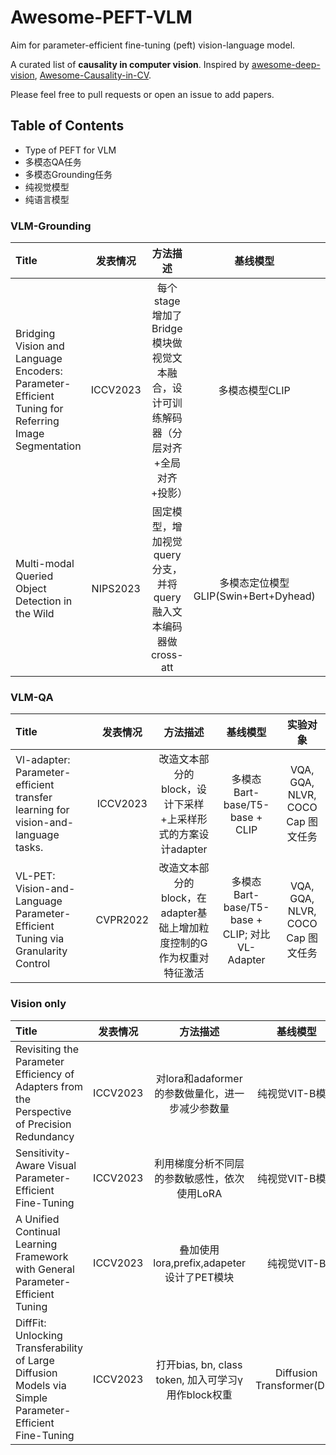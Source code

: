 # Awesome-PEFT-VLM
Aim for parameter-efficient fine-tuning (peft) vision-language model.

A curated list of **causality in computer vision**. Inspired by [awesome-deep-vision](https://github.com/kjw0612/awesome-deep-vision), [Awesome-Causality-in-CV](https://github.com/Wangt-CN/Awesome-Causality-in-CV).

Please feel free to pull requests or open an issue to add papers.


## Table of Contents

- Type of PEFT for VLM
- 多模态QA任务
- 多模态Grounding任务
- 纯视觉模型
- 纯语言模型
  
### VLM-Grounding
| Title | 发表情况 | 方法描述 | 基线模型 | 实验对象 |
|:--------------- |:-------:|:----------:|:-------:|:-----------:|
| Bridging Vision and Language Encoders: Parameter-Efficient Tuning for Referring Image Segmentation | ICCV2023 | 每个stage增加了Bridge模块做视觉文本融合，设计可训练解码器（分层对齐+全局对齐+投影）  |  多模态模型CLIP  |  RefCOCO, RefCOCO+, G-Ref指代分割|
| Multi-modal Queried Object Detection in the Wild | NIPS2023 |  固定模型，增加视觉query分支，并将query融入文本编码器做cross-att |  多模态定位模型GLIP(Swin+Bert+Dyhead)  |  COCO, ODinW, LVIS数据集 目标检测  |


### VLM-QA
| Title | 发表情况 | 方法描述 | 基线模型 | 实验对象 |
|:--------------- |:-------:|:----------:|:-------:|:-----------:|
| Vl-adapter: Parameter-efficient transfer learning for vision-and-language tasks. | ICCV2023 | 改造文本部分的block，设计下采样+上采样形式的方案设计adapter  | 多模态Bart-base/T5-base + CLIP  |  VQA, GQA, NLVR, COCO Cap 图文任务   |
| VL-PET: Vision-and-Language Parameter-Efficient Tuning via Granularity Control | CVPR2022 | 改造文本部分的block，在adapter基础上增加粒度控制的G作为权重对特征激活  |  多模态Bart-base/T5-base + CLIP; 对比VL-Adapter |  VQA, GQA, NLVR, COCO Cap 图文任务 |


### Vision only

| Title | 发表情况 | 方法描述 | 基线模型 | 实验对象 |
|:--------------- |:-------:|:----------:|:-------:|:-----------:|
| Revisiting the Parameter Efficiency of Adapters from the Perspective of Precision Redundancy | ICCV2023 | 对lora和adaformer的参数做量化，进一步减少参数量  | 纯视觉VIT-B模型 | VTAB分类数据集 |
| Sensitivity-Aware Visual Parameter-Efficient Fine-Tuning | ICCV2023 | 利用梯度分析不同层的参数敏感性，依次使用LoRA | 纯视觉VIT-B模型 | VTAB分类数据集 |
| A Unified Continual Learning Framework with General Parameter-Efficient Tuning| ICCV2023| 叠加使用lora,prefix,adapeter设计了PET模块 | 纯视觉VIT-B |  Cifar100, ImageNetR分类数据集 |
| DiffFit: Unlocking Transferability of Large Diffusion Models via Simple Parameter-Efficient Fine-Tuning | ICCV2023 |  打开bias, bn, class token, 加入可学习γ用作block权重 |  Diffusion Transformer(DiT) | Food101等细粒度数据集做生成 |




